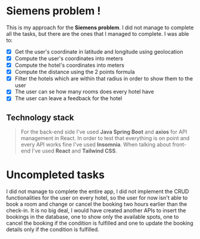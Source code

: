# Siemens problem !

This is my approach for the  **Siemens problem**. I did not manage to complete all the tasks, but there are the ones that I managed to complete.
I was able to:

 - [x] Get the user's coordinate in latitude and longitude using geolocation
 - [x] Compute the user's coordinates into meters
 - [x] Compute the hotel's coordinates into meters
 - [x] Compute the distance using the 2 points formula
 - [x] Filter the hotels which are within that radius in order to show them to the user
 - [x] The user can se how many rooms does every hotel have
 - [x] The user can leave a feedback for the hotel

 ## Technology stack

>For the back-end side I've used **Java Spring Boot** and **axios** for API management in React. 
>In order to test that everything is on point and every API works fine I've used **Insomnia**. 
>When talking about front-end I've used **React**
and **Tailwind CSS**. 


# Uncompleted tasks

I did not manage to complete the entire app, I did not implement the CRUD functionalities for the user on every hotel, so the user for now isn't able to book a room and change or cancel the booking two hours earlier than the check-in.
It is no big deal, I would have created another APIs to insert the bookings in the database, one to show only the available spots, one to cancel the booking if the condition is fulfilled and one to update the booking details only if the condition is fulfilled.



